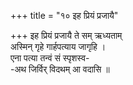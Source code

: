 +++
title = "१० इह प्रियं प्रजायै"

+++
इह प्रियं प्रजायै ते सम् ऋध्यताम्  
अस्मिन् गृहे गार्हपत्याय जागृहि ।  
एना पत्या तन्वं सं स्पृशस्व-  
-अथ जिर्विर् विदथम् आ वदासि ॥